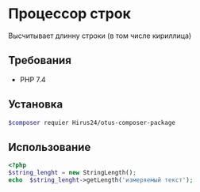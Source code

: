 # Процессор строк

Высчитывает длинну строки (в том числе кириллица)

## Требования

- PHP 7.4

## Установка
```bash
$composer requier Hirus24/otus-composer-package
```

## Использование
```php
<?php
$string_lenght = new StringLength();
echo  $string_lenght->getLength('измеряемый текст');
```
